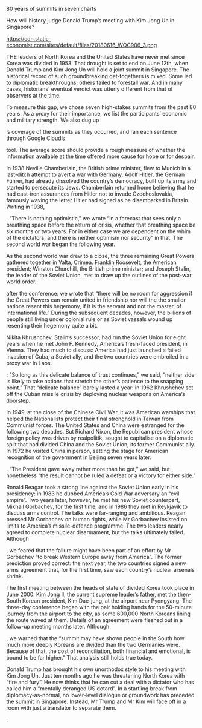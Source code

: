 80 years of summits in seven charts

How will history judge Donald Trump’s meeting with Kim Jong Un in Singapore?

https://cdn.static-economist.com/sites/default/files/20180616_WOC906_3.png

THE leaders of North Korea and the United States have never met since Korea was divided in 1953. That drought is set to end on June 12th, when Donald Trump and Kim Jong Un will hold a joint summit in Singapore. The historical record of such groundbreaking get-togethers is mixed. Some led to diplomatic breakthroughs; others failed to forestall war. And in many cases, historians’ eventual verdict was utterly different from that of observers at the time.  

To measure this gap, we chose seven high-stakes summits from the past 80 years. As a proxy for their importance, we list the participants’ economic and military strength. We also dug up 

’s coverage of the summits as they occurred, and ran each sentence through Google Cloud’s 

 tool. The average score should provide a rough measure of whether the information available at the time offered more cause for hope or for despair.

In 1938 Neville Chamberlain, the British prime minister, flew to Munich in a last-ditch attempt to avert a war with Germany. Adolf Hitler, the German Führer, had already dissolved the country’s democracy, built up its army and started to persecute its Jews. Chamberlain returned home believing that he had cast-iron assurances from Hitler not to invade Czechoslovakia, famously waving the letter Hitler had signed as he disembarked in Britain. Writing in 1938, 

. “There is nothing optimistic,” we wrote “in a forecast that sees only a breathing space before the return of crisis, whether that breathing space be six months or two years. For in either case we are dependent on the whim of the dictators, and there is neither optimism nor security” in that. The second world war began the following year.

As the second world war drew to a close, the three remaining Great Powers gathered together in Yalta, Crimea. Franklin Roosevelt, the American president; Winston Churchill, the British prime minister; and Joseph Stalin, the leader of the Soviet Union, met to draw up the outlines of the post-war world order. 

 after the conference: we wrote that “there will be no room for aggression if the Great Powers can remain united in friendship nor will the the smaller nations resent this hegemony, if it is the servant and not the master, of international life.” During the subsequent decades, however, the billions of people still living under colonial rule or as Soviet vassals wound up resenting their hegemony quite a bit.

Nikita Khrushchev, Stalin’s successor, had run the Soviet Union for eight years when he met John F. Kennedy, America’s fresh-faced president, in Vienna. They had much to discuss: America had just launched a failed invasion of Cuba, a Soviet ally, and the two countries were embroiled in a proxy war in Laos. 

: "So long as this delicate balance of trust continues,” we said, “neither side is likely to take actions that stretch the other’s patience to the snapping point.” That “delicate balance” barely lasted a year: in 1962 Khrushchev set off the Cuban missile crisis by deploying nuclear weapons on America’s doorstep.

In 1949, at the close of the Chinese Civil War, it was American warships that helped the Nationalists protect their final stronghold in Taiwan from Communist forces. The United States and China were estranged for the following two decades. But Richard Nixon, the Republican president whose foreign policy was driven by realpolitik, sought to capitalise on a diplomatic split that had divided China and the Soviet Union, its former Communist ally. In 1972 he visited China in person, setting the stage for American recognition of the government in Beijing seven years later. 

. “The President gave away rather more than he got,” we said, but nonetheless “the result cannot be ruled a defeat or a victory for either side.”

Ronald Reagan took a strong line against the Soviet Union early in his presidency: in 1983 he dubbed America’s Cold War adversary an “evil empire”. Two years later, however, he met his new Soviet counterpart, Mikhail Gorbachev, for the first time, and in 1986 they met in Reykjavik to discuss arms control. The talks were far-ranging and ambitious. Reagan pressed Mr Gorbachev on human rights, while Mr Gorbachev insisted on limits to America’s missile-defence programme. The two leaders nearly agreed to complete nuclear disarmament, but the talks ultimately failed. Although 

, we feared that the failure might have been part of an effort by Mr Gorbachev “to break Western Europe away from America”. The former prediction proved correct: the next year, the two countries signed a new arms agreement that, for the first time, saw each country’s nuclear arsenals shrink.

The first meeting between the heads of state of divided Korea took place in June 2000. Kim Jong Il, the current supreme leader’s father, met the then-South Korean president, Kim Dae-jung, at the airport near Pyongyang. The three-day conference began with the pair holding hands for the 50-minute journey from the airport to the city, as some 600,000 North Koreans lining the route waved at them. Details of an agreement were fleshed out in a follow-up meeting months later. Although 

, we warned that the “summit may have shown people in the South how much more deeply Koreans are divided than the two Germanies were. Because of that, the cost of reconciliation, both financial and emotional, is bound to be far higher.” That analysis still holds true today.

Donald Trump has brought his own unorthodox style to his meeting with Kim Jong Un. Just ten months ago he was threatening North Korea with “fire and fury”. He now thinks that he can cut a deal with a dictator who has called him a “mentally deranged US dotard”. In a startling break from diplomacy-as-normal, no lower-level dialogue or groundwork has preceded the summit in Singapore. Instead, Mr Trump and Mr Kim will face off in a room with just a translator to separate them. 

. 